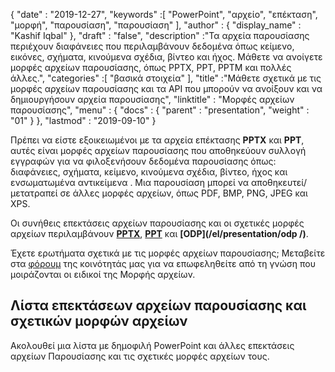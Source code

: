 {
  "date" : "2019-12-27",
  "keywords" :[ "PowerPoint", "αρχείο", "επέκταση", "μορφή", "παρουσίαση", "παρουσίαση" ],
  "author" : {
    "display_name" : "Kashif Iqbal"
},
  "draft" : "false",
  "description" :"Τα αρχεία παρουσίασης περιέχουν διαφάνειες που περιλαμβάνουν δεδομένα όπως κείμενο, εικόνες, σχήματα, κινούμενα σχέδια, βίντεο και ήχος. Μάθετε να ανοίγετε μορφές αρχείων παρουσίασης, όπως PPTX, PPT, PPTM και πολλές άλλες.",
  "categories" :[ "βασικά στοιχεία" ],
  "title" :"Μάθετε σχετικά με τις μορφές αρχείων παρουσίασης και τα API που μπορούν να ανοίξουν και να δημιουργήσουν αρχεία παρουσίασης",
  "linktitle" : "Μορφές αρχείων παρουσίασης",
  "menu" : {
    "docs" : {
      "parent" : "presentation",
      "weight" : "01"
}
},
  "lastmod" : "2019-09-10"
}

Πρέπει να είστε εξοικειωμένοι με τα αρχεία επέκτασης **PPTX** και **PPT**, αυτές είναι μορφές αρχείων παρουσίασης που αποθηκεύουν συλλογή εγγραφών για να φιλοξενήσουν δεδομένα παρουσίασης όπως: διαφάνειες, σχήματα, κείμενο, κινούμενα σχέδια, βίντεο, ήχος και ενσωματωμένα αντικείμενα . Μια παρουσίαση μπορεί να αποθηκευτεί/μετατραπεί σε άλλες μορφές αρχείων, όπως PDF, BMP, PNG, JPEG και XPS.

Οι συνήθεις επεκτάσεις αρχείων παρουσίασης και οι σχετικές μορφές αρχείων περιλαμβάνουν **[PPTX](/el/presentation/pptx/)**, **[PPT](/el/presentation/ppt/)** και **[ODP](/el/presentation/odp /)**.

Έχετε ερωτήματα σχετικά με τις μορφές αρχείων παρουσίασης; Μεταβείτε στα [φόρουμ](https://forum.fileformat.com/c/presentation/8) της κοινότητάς μας για να επωφεληθείτε από τη γνώση που μοιράζονται οι ειδικοί της Μορφής αρχείων.

## Λίστα επεκτάσεων αρχείων παρουσίασης και σχετικών μορφών αρχείων

Ακολουθεί μια λίστα με δημοφιλή PowerPoint και άλλες επεκτάσεις αρχείων Παρουσίασης και τις σχετικές μορφές αρχείων τους.

